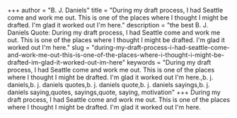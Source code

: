 +++
author = "B. J. Daniels"
title = "During my draft process, I had Seattle come and work me out. This is one of the places where I thought I might be drafted. I'm glad it worked out I'm here."
description = "the best B. J. Daniels Quote: During my draft process, I had Seattle come and work me out. This is one of the places where I thought I might be drafted. I'm glad it worked out I'm here."
slug = "during-my-draft-process-i-had-seattle-come-and-work-me-out-this-is-one-of-the-places-where-i-thought-i-might-be-drafted-im-glad-it-worked-out-im-here"
keywords = "During my draft process, I had Seattle come and work me out. This is one of the places where I thought I might be drafted. I'm glad it worked out I'm here.,b. j. daniels,b. j. daniels quotes,b. j. daniels quote,b. j. daniels sayings,b. j. daniels saying,quotes, sayings,quote, saying, motivation"
+++
During my draft process, I had Seattle come and work me out. This is one of the places where I thought I might be drafted. I'm glad it worked out I'm here.
